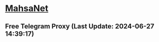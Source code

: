 
# [MahsaNet](https://t.me/mahsa_net)
## Free Telegram Proxy (Last Update: 2024-06-27 14:39:17)

    